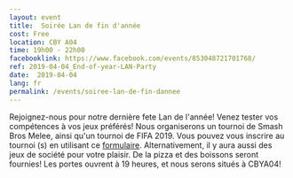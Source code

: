 ```yaml
---
layout: event
title:  Soirée Lan de fin d'année 
cost: Free
location: CBY A04
time: 19h00 - 22h00
facebooklink: https://www.facebook.com/events/853048721701768/
ref: 2019-04-04_End-of-year-LAN-Party
date:  2019-04-04
lang: fr
permalink: /events/soiree-lan-de-fin-dannee
---
```


Rejoignez-nous pour notre dernière fete Lan de l'année! Venez tester vos compétences à vos jeux préférés! Nous organiserons un tournoi de Smash Bros Melee, ainsi qu'un tournoi de FIFA 2019. Vous pouvez vous inscrire au tournoi (s) en utilisant ce [formulaire](https://docs.google.com/forms/d/e/1FAIpQLScMWxsszFDUeLSAKxDsXJSiwSy8ax5HHAu2doK5ccRWUJ84zQ/viewform). Alternativement, il y aura aussi des jeux de société pour votre plaisir. De la pizza et des boissons seront fournies! Les portes ouvrent à 19 heures, et nous serons situés à CBYA04!
